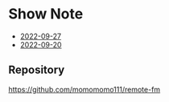 # Show Note

- [2022-09-27](https://momomomo111.github.io/remote-fm/show-note/2022-09-27)
- [2022-09-20](https://momomomo111.github.io/remote-fm/show-note/2022-09-20)

## Repository
https://github.com/momomomo111/remote-fm

